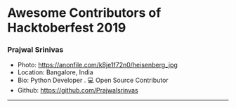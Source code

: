 # Awesome Contributors of Hacktoberfest 2019

### Prajwal Srinivas
- Photo: https://anonfile.com/k8je1f72n0/heisenberg_jpg
- Location: Bangalore, India
- Bio: Python Developer . 💻 Open Source Contributor 
- Github: https://github.com/Prajwalsrinvas

-----------

